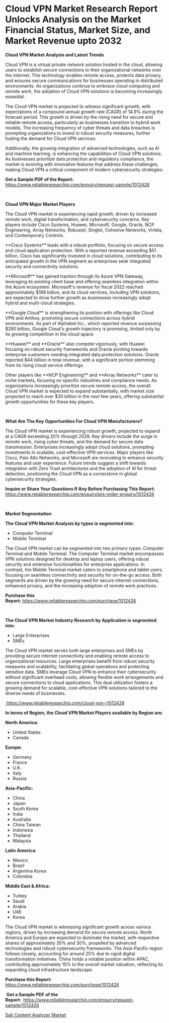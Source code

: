 <p><h1>Cloud VPN Market Research Report Unlocks Analysis on the Market Financial Status, Market Size, and Market Revenue upto 2032</h1></p><p><strong>Cloud VPN Market Analysis and Latest Trends</strong></p>
<p><p>Cloud VPN is a virtual private network solution hosted in the cloud, allowing users to establish secure connections to their organizational networks over the internet. This technology enables remote access, protects data privacy, and ensures secure communications for businesses operating in distributed environments. As organizations continue to embrace cloud computing and remote work, the adoption of Cloud VPN solutions is becoming increasingly essential.</p><p>The Cloud VPN market is projected to witness significant growth, with expectations of a compound annual growth rate (CAGR) of 14.9% during the forecast period. This growth is driven by the rising need for secure and reliable remote access, particularly as businesses transition to hybrid work models. The increasing frequency of cyber threats and data breaches is prompting organizations to invest in robust security measures, further fueling the demand for Cloud VPN services.</p><p>Additionally, the growing integration of advanced technologies, such as AI and machine learning, is enhancing the capabilities of Cloud VPN solutions. As businesses prioritize data protection and regulatory compliance, the market is evolving with innovative features that address these challenges, making Cloud VPN a critical component of modern cybersecurity strategies.</p></p>
<p><strong>Get a Sample PDF of the Report:&nbsp;</strong> <a href="https://www.reliableresearchiq.com/enquiry/request-sample/1012426?utm_campaign=2477&utm_medium=2&utm_source=Github&utm_content=ia&utm_term=05032025&utm_id=cloud-vpn">https://www.reliableresearchiq.com/enquiry/request-sample/1012426</a></p>
<p>&nbsp;</p>
<p><strong>Cloud VPN Major Market Players</strong></p>
<p><p>The Cloud VPN market is experiencing rapid growth, driven by increased remote work, digital transformation, and cybersecurity concerns. Key players include Cisco Systems, Huawei, Microsoft, Google, Oracle, NCP Engineering, Array Networks, Robustel, Singtel, Cohesive Networks, Virtela, and Contemporary Controls.</p><p>**Cisco Systems** leads with a robust portfolio, focusing on secure access and cloud application protection. With a reported revenue exceeding $51 billion, Cisco has significantly invested in cloud solutions, contributing to its anticipated growth in the VPN segment as enterprises seek integrated security and connectivity solutions.</p><p>**Microsoft** has gained traction through its Azure VPN Gateway, leveraging its existing client base and offering seamless integration within the Azure ecosystem. Microsoft's revenue for fiscal 2022 reached approximately $198 billion, and its cloud services, including VPN solutions, are expected to drive further growth as businesses increasingly adopt hybrid and multi-cloud strategies.</p><p>**Google Cloud** is strengthening its position with offerings like Cloud VPN and Anthos, promoting secure connections across hybrid environments. As part of Alphabet Inc., which reported revenue surpassing $280 billion, Google Cloud's growth trajectory is promising, limited only by its growing competition in the cloud space.</p><p>**Huawei** and **Oracle** also compete vigorously, with Huawei focusing on robust security frameworks and Oracle pivoting towards enterprise customers needing integrated data protection solutions. Oracle reported $44 billion in total revenue, with a significant portion stemming from its rising cloud service offerings.</p><p>Other players like **NCP Engineering** and **Array Networks** cater to niche markets, focusing on specific industries and compliance needs. As organizations increasingly prioritize secure remote access, the overall Cloud VPN market is expected to expand substantially, with market size projected to reach over $30 billion in the next few years, offering substantial growth opportunities for these key players.</p></p>
<p>&nbsp;</p>
<p><strong>What Are The Key Opportunities For Cloud VPN Manufacturers?</strong></p>
<p><p>The Cloud VPN market is experiencing robust growth, projected to expand at a CAGR exceeding 20% through 2028. Key drivers include the surge in remote work, rising cyber threats, and the demand for secure data transmission. Enterprises increasingly adopt cloud solutions, prompting investments in scalable, cost-effective VPN services. Major players like Cisco, Palo Alto Networks, and Microsoft are innovating to enhance security features and user experience. Future trends suggest a shift towards integration with Zero Trust architectures and the adoption of AI for threat detection, positioning the Cloud VPN as a cornerstone in global cybersecurity strategies.</p></p>
<p><strong>Inquire or Share Your Questions If Any Before Purchasing This Report:</strong> <a href="https://www.reliableresearchiq.com/enquiry/pre-order-enquiry/1012426?utm_campaign=2477&utm_medium=2&utm_source=Github&utm_content=ia&utm_term=05032025&utm_id=cloud-vpn">https://www.reliableresearchiq.com/enquiry/pre-order-enquiry/1012426</a></p>
<p>&nbsp;</p>
<p><strong>Market Segmentation</strong></p>
<p><strong>The Cloud VPN Market Analysis by types is segmented into:</strong></p>
<p><ul><li>Computer Terminal</li><li>Mobile Terminal</li></ul></p>
<p><p>The Cloud VPN market can be segmented into two primary types: Computer Terminal and Mobile Terminal. The Computer Terminal market encompasses VPN solutions designed for desktop and laptop users, offering robust security and extensive functionalities for enterprise applications. In contrast, the Mobile Terminal market caters to smartphone and tablet users, focusing on seamless connectivity and security for on-the-go access. Both segments are driven by the growing need for secure internet connections, enhanced privacy, and the increasing adoption of remote work practices.</p></p>
<p><strong>Purchase this Report:&nbsp;</strong><a href="https://www.reliableresearchiq.com/purchase/1012426?utm_campaign=2477&utm_medium=2&utm_source=Github&utm_content=ia&utm_term=05032025&utm_id=cloud-vpn">https://www.reliableresearchiq.com/purchase/1012426</a></p>
<p>&nbsp;</p>
<p><strong>The Cloud VPN Market Industry Research by Application is segmented into:</strong></p>
<p><ul><li>Large Enterprises</li><li>SMEs</li></ul></p>
<p><p>The Cloud VPN market serves both large enterprises and SMEs by providing secure internet connectivity and enabling remote access to organizational resources. Large enterprises benefit from robust security measures and scalability, facilitating global operations and protecting sensitive data. SMEs leverage Cloud VPN to enhance their cybersecurity without significant overhead costs, allowing flexible work arrangements and secure connections to cloud applications. This dual utilization fosters a growing demand for scalable, cost-effective VPN solutions tailored to the diverse needs of businesses.</p></p>
<p><a href="https://www.reliableresearchiq.com/cloud-vpn-r1012426?utm_campaign=2477&utm_medium=2&utm_source=Github&utm_content=ia&utm_term=05032025&utm_id=cloud-vpn">&nbsp;https://www.reliableresearchiq.com/cloud-vpn-r1012426</a></p>
<p><strong>In terms of Region, the Cloud VPN Market Players available by Region are:</strong></p>
<p>
    <p> <strong> North America: </strong>
        <ul>
            <li>United States</li>
            <li>Canada</li>
        </ul>
        </p> 
    <p> <strong> Europe: </strong>
        <ul>
            <li>Germany</li>
            <li>France</li>
            <li>U.K.</li>
            <li>Italy</li>
            <li>Russia</li>
        </ul>
        </p> 
    <p> <strong> Asia-Pacific: </strong>
        <ul>
            <li>China</li>
            <li>Japan</li>
            <li>South Korea</li>
            <li>India</li>
            <li>Australia</li>
            <li>China Taiwan</li>
            <li>Indonesia</li>
            <li>Thailand</li>
            <li>Malaysia</li>
        </ul>
        </p> 
    <p> <strong> Latin America: </strong>
        <ul>
            <li>Mexico</li>
            <li>Brazil</li>
            <li>Argentina Korea</li>
            <li>Colombia</li>
        </ul>
        </p> 
    <p> <strong> Middle East & Africa: </strong>
        <ul>
            <li>Turkey</li>
            <li>Saudi</li>
            <li>Arabia</li>
            <li>UAE</li>
            <li>Korea</li>
        </ul>
    </p>
    </p>
<p><p>The Cloud VPN market is witnessing significant growth across various regions, driven by increasing demand for secure remote access. North America and Europe are expected to dominate the market, with respective shares of approximately 35% and 30%, propelled by advanced technologies and robust cybersecurity frameworks. The Asia-Pacific region follows closely, accounting for around 25% due to rapid digital transformation initiatives. China holds a notable position within APAC, contributing approximately 15% to the overall market valuation, reflecting its expanding cloud infrastructure landscape.</p></p>
<p><strong>Purchase this Report: </strong><a href="https://www.reliableresearchiq.com/purchase/1012426?utm_campaign=2477&utm_medium=2&utm_source=Github&utm_content=ia&utm_term=05032025&utm_id=cloud-vpn">https://www.reliableresearchiq.com/purchase/1012426</a></p>
<p>&nbsp;<strong>Get a Sample PDF of the Report:&nbsp;&nbsp;</strong><a href="https://www.reliableresearchiq.com/enquiry/request-sample/1012426?utm_campaign=2477&utm_medium=2&utm_source=Github&utm_content=ia&utm_term=05032025&utm_id=cloud-vpn">https://www.reliableresearchiq.com/enquiry/request-sample/1012426</a></p>
<p><strong></strong></p>
<p><p><a href="https://github.com/hammelximalschid/Market-Research-Report-List-1/blob/main/salt-content-analyzer-market.md?utm_campaign=2477&utm_medium=2&utm_source=Github&utm_content=ia&utm_term=05032025&utm_id=cloud-vpn">Salt Content Analyzer Market</a></p></p>